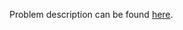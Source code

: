 Problem description can be found [here](https://www.hackerrank.com/challenges/python-string-formatting/problem).